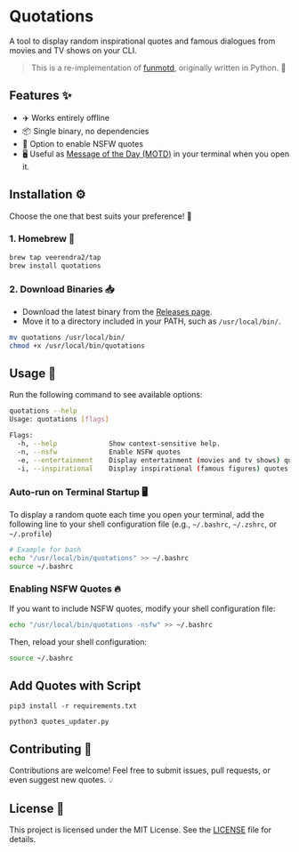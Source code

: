 # Quotations

A tool to display random inspirational quotes and famous dialogues from movies and TV shows on your CLI.

> This is a re-implementation of [funmotd](https://github.com/veerendra2/funmotd-py), originally written in Python. 🐍

## Features ✨

- ✈️ Works entirely offline
- 📦 Single binary, no dependencies
- 🔞 Option to enable NSFW quotes
- 🖥️ Useful as [Message of the Day (MOTD)](https://en.wikipedia.org/wiki/Message_of_the_day) in your terminal when you open it.

## Installation ⚙️

Choose the one that best suits your preference! 🎯

### 1. Homebrew 🍺

```bash
brew tap veerendra2/tap
brew install quotations
```

### 2. Download Binaries 📥

- Download the latest binary from the [Releases page](https://github.com/veerendra2/quotations/releases).
- Move it to a directory included in your PATH, such as `/usr/local/bin/`.

```bash
mv quotations /usr/local/bin/
chmod +x /usr/local/bin/quotations
```

## Usage 🚀

Run the following command to see available options:

```bash
quotations --help
Usage: quotations [flags]

Flags:
  -h, --help             Show context-sensitive help.
  -n, --nsfw             Enable NSFW quotes
  -e, --entertainment    Display entertainment (movies and tv shows) quotes
  -i, --inspirational    Display inspirational (famous figures) quotes
```

### Auto-run on Terminal Startup 🖥️

To display a random quote each time you open your terminal, add the following line to your shell configuration file (e.g., `~/.bashrc`, `~/.zshrc`, or `~/.profile`)

```bash
# Example for bash
echo "/usr/local/bin/quotations" >> ~/.bashrc
source ~/.bashrc
```

### Enabling NSFW Quotes 🔥

If you want to include NSFW quotes, modify your shell configuration file:

```bash
echo "/usr/local/bin/quotations -nsfw" >> ~/.bashrc
```

Then, reload your shell configuration:

```bash
source ~/.bashrc
```

## Add Quotes with Script

```
pip3 install -r requirements.txt

python3 quotes_updater.py
```

## Contributing 🤝

Contributions are welcome! Feel free to submit issues, pull requests, or even suggest new quotes. 💡

## License 📜

This project is licensed under the MIT License. See the [LICENSE](LICENSE) file for details.
